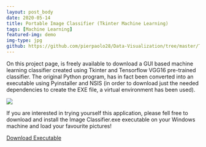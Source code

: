 ```yaml
---
layout: post_body
date: 2020-05-14
title: Portable Image Classifier (Tkinter Machine Learning)
tags: [Machine Learning]
featured-img: demo
img-type: jpg
github: https://github.com/pierpaolo28/Data-Visualization/tree/master/Tkinter%20ML
---
```


On this project page, is freely available to download a GUI based machine learning classifier created using Tkinter and Tensorflow VGG16 pre-trained classifier. The original Python program, has in fact been converted into an executable using Pyinstaller and NSIS (in order to download just the needed dependencies to create the EXE file, a virtual environment has been used).

![](/assets/img/posts/VideoDemo.gif)

If you are interested in trying yourself this application, please fell free to download and install the Image Classifier.exe executable on your Windows machine and load your favourite pictures!

<a href="\assets\dist\Image Classifier.exe" class="btn">Download Executable</a>

